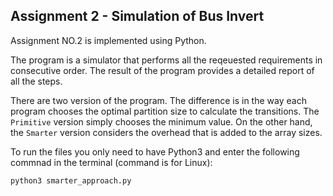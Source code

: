 ## Assignment 2 - Simulation of Bus Invert

Assignment NO.2 is implemented using Python.

The program is a simulator that performs all the reqeuested requirements in consecutive order. The result of the program provides a detailed report of all the steps.

There are two version of the program. The difference is in the way each program chooses the optimal partition size to calculate the transitions.
The `Primitive` version simply chooses the minimum value. On the other hand, the `Smarter` version considers the overhead that is added to the array sizes.

To run the files you only need to have Python3 and enter the following commnad in the terminal (command is for Linux):

```python3 smarter_approach.py```
